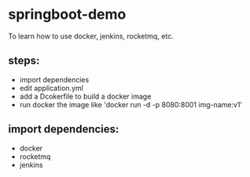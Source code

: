 # springboot-demo
To learn how to use docker, jenkins, rocketmq, etc.

## steps:
* import dependencies
* edit application.yml
* add a Dcokerfile to build a docker image
* run docker the image like 'docker run -d -p 8080:8001 img-name:v1'

## import dependencies:
* docker
* rocketmq
* jenkins
